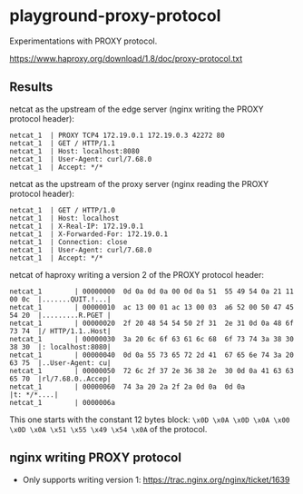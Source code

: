 # playground-proxy-protocol

Experimentations with PROXY protocol.

https://www.haproxy.org/download/1.8/doc/proxy-protocol.txt

## Results

netcat as the upstream of the edge server (nginx writing the PROXY protocol header):
```
netcat_1  | PROXY TCP4 172.19.0.1 172.19.0.3 42272 80
netcat_1  | GET / HTTP/1.1
netcat_1  | Host: localhost:8080
netcat_1  | User-Agent: curl/7.68.0
netcat_1  | Accept: */*
```

netcat as the upstream of the proxy server (nginx reading the PROXY protocol header):
```
netcat_1  | GET / HTTP/1.0
netcat_1  | Host: localhost
netcat_1  | X-Real-IP: 172.19.0.1
netcat_1  | X-Forwarded-For: 172.19.0.1
netcat_1  | Connection: close
netcat_1  | User-Agent: curl/7.68.0
netcat_1  | Accept: */*
```

netcat of haproxy writing a version 2 of the PROXY protocol header:
```
netcat_1        | 00000000  0d 0a 0d 0a 00 0d 0a 51  55 49 54 0a 21 11 00 0c  |.......QUIT.!...|
netcat_1        | 00000010  ac 13 00 01 ac 13 00 03  a6 52 00 50 47 45 54 20  |.........R.PGET |
netcat_1        | 00000020  2f 20 48 54 54 50 2f 31  2e 31 0d 0a 48 6f 73 74  |/ HTTP/1.1..Host|
netcat_1        | 00000030  3a 20 6c 6f 63 61 6c 68  6f 73 74 3a 38 30 38 30  |: localhost:8080|
netcat_1        | 00000040  0d 0a 55 73 65 72 2d 41  67 65 6e 74 3a 20 63 75  |..User-Agent: cu|
netcat_1        | 00000050  72 6c 2f 37 2e 36 38 2e  30 0d 0a 41 63 63 65 70  |rl/7.68.0..Accep|
netcat_1        | 00000060  74 3a 20 2a 2f 2a 0d 0a  0d 0a                    |t: */*....|
netcat_1        | 0000006a
```

This one starts with the constant 12 bytes block: `\x0D \x0A \x0D \x0A \x00 \x0D \x0A \x51 \x55 \x49 \x54 \x0A` of the protocol.

## nginx writing PROXY protocol

- Only supports writing version 1: https://trac.nginx.org/nginx/ticket/1639

